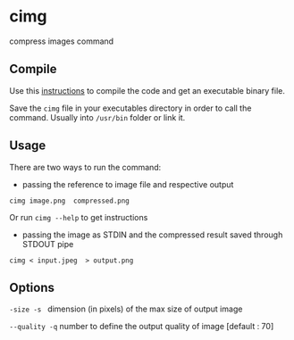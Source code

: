 # cimg
compress images command


## Compile
Use this [instructions](./COMPILE.md) to compile the code and get an executable binary file.

Save the `cimg` file in your executables directory in order to call the command. Usually into `/usr/bin` folder or link it.

## Usage

There are two ways to run the command:
- passing the reference to image file and respective output

```
cimg image.png  compressed.png
```

Or run `cimg --help` to get instructions

- passing the image as STDIN and the compressed result saved through STDOUT pipe

```
cimg < input.jpeg  > output.png
```
## Options

`-size -s ` dimension (in pixels) of the max size of output image 

`--quality -q` number to define the output quality of image [default : 70]
